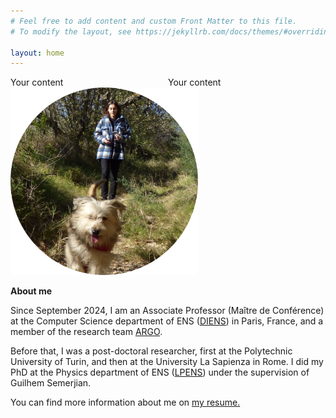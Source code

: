 ```yaml
---
# Feel free to add content and custom Front Matter to this file.
# To modify the layout, see https://jekyllrb.com/docs/themes/#overriding-theme-defaults

layout: home
---
```

<div style="display:block; width:100%;">
  <div style="width:50%; float: left; display: inline-block;">Your content</div>
  <div style="width:50%; float: left; display: inline-block;">Your content</div>
</div>
  <img src="docs/assets/cropped_photo.png" width="300" height="300"/>

  **About me**
  
  Since September 2024, I am an Associate Professor (Maître de Conférence) at the Computer Science department of ENS ([DIENS](https://www.di.ens.fr/)) in Paris, France, and a member of the research team [ARGO](https://www.di.ens.fr/argo/).
  
  Before that, I was a post-doctoral researcher, first at the Polytechnic University of Turin, and then at the University La Sapienza in Rome. I did my PhD at the Physics department of ENS ([LPENS](https://www.lpens.ens.psl.eu/)) under the supervision of Guilhem Semerjian.
  
  You can find more information about me on <a href="https://louisebudzynski.github.io/docs/CV.pdf" target="_blank">my resume.</a>


